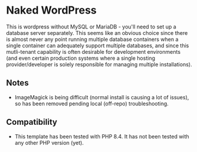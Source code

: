 # Naked WordPress

This is wordpress without MySQL or MariaDB - you'll need to set up a database server separately. This seems like an obvious choice since there is almost never any point running multiple database containers when a single container can adequately support multiple databases, and since this mutli-tenant capability is often desirable for development environments (and even certain production systems where a single hosting provider/developer is solely responsible for managing multiple installations). 

## Notes
- ImageMagick is being difficult (normal install is causing a lot of issues), so has been removed pending local (off-repo) troubleshooting.

## Compatibility
- This template has been tested with PHP 8.4. It has not been tested with any other PHP version (yet).
